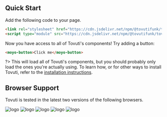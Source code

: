 <div class="splash">
</div>


## Quick Start

Add the following code to your page.

```html
<link rel="stylesheet" href="https://cdn.jsdelivr.net/npm/@tovutifunk/tovuti@%VERSION%/dist/themes/light.css" />
<script type="module" src="https://cdn.jsdelivr.net/npm/@tovutifunk/tovuti@%VERSION%/dist/tovuti.js"></script>
```

Now you have access to all of Tovuti's components! Try adding a button:

```html preview expanded
<moyo-button>Click me</moyo-button>
```

?> This will load all of Tovuti's components, but you should probably only load the ones you're actually using. To learn how, or for other ways to install Tovuti, refer to the [installation instructions](getting-started/installation).

## Browser Support

Tovuti is tested in the latest two versions of the following browsers.

![logo](/assets/images/chrome.png ':size=100')
![logo](/assets/images/edge.png ':size=100')
![logo](/assets/images/firefox.png ':size=100')
![logo](/assets/images/opera.png ':size=100')
![logo](/assets/images/safari.png ':size=100')
